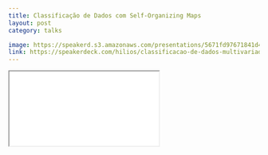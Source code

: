 ```yaml
---
title: Classificação de Dados com Self-Organizing Maps
layout: post
category: talks

image: https://speakerd.s3.amazonaws.com/presentations/5671fd97671841d486e97ac068d1cde4/preview_slide_0.jpg
link: https://speakerdeck.com/hilios/classificacao-de-dados-multivariados-relacionados-a-poluicao-em-regioes-urbanas-utilizando-self-organizing-maps
---
```

<iframe src="//speakerdeck.com/player/5671fd97671841d486e97ac068d1cde4" allowfullscreen scrolling="no" allow="autoplay; encrypted-media"></iframe>
<!--more-->
